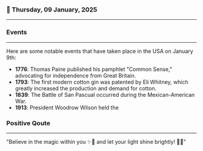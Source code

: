### 📅 Thursday, 09 January, 2025
------
### Events
------
Here are some notable events that have taken place in the USA on January 9th:

- **1776**: Thomas Paine published his pamphlet "Common Sense," advocating for independence from Great Britain.
- **1793**: The first modern cotton gin was patented by Eli Whitney, which greatly increased the production and demand for cotton.
- **1839**: The Battle of San Pascual occurred during the Mexican-American War.
- **1913**: President Woodrow Wilson held the
### Positive Qoute
------
"Believe in the magic within you ✨🌟 and let your light shine brightly! 🌈💖"
